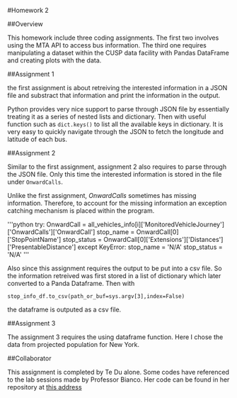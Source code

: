 #Homework 2 


##Overview

This homework include three coding assignments. The first two involves using the MTA API to access bus information. The third
one requires manipulating a dataset within the CUSP data facility with Pandas DataFrame and creating plots with the data.


##Assignment 1

the first assignment is about retreiving the interested information in a JSON file and substract that information and print 
the information in the output.

Python provides very nice support to parse through JSON file by essentially treating it as a series of nested lists and 
dictionary. Then with useful function such as `dict.keys()` to list all the available keys in dictionary. It is very 
easy to quickly navigate through the JSON to fetch the longitude and latitude of each bus. 


##Assignment 2

Similar to the first assignment, assignment 2 also requires to parse through the JSON file. Only this time the interested
information is stored in the file under `OnwardCalls`. 

Unlike the first assignment, _OnwardCalls_ sometimes has missing information. Therefore, to account for the missing information
an exception catching mechanism is placed within the program.

'''python
try: 
    OnwardCall = all_vehicles_info[i]['MonitoredVehicleJourney']['OnwardCalls']['OnwardCall']
    stop_name = OnwardCall[0]['StopPointName']
    stop_status = OnwardCall[0]['Extensions']['Distances']['PresentableDistance']
except KeyError:
    stop_name = 'N/A'
    stop_status = 'N/A'
'''

Also since this assignment requires the output to be put into a csv file. So the information retreived was first stored
in a list of dictionary which later converted to a Panda Dataframe. Then with 

`stop_info_df.to_csv(path_or_buf=sys.argv[3],index=False)`

the dataframe is outputed as a csv file.


##Assignment 3

The assignment 3 requires the using dataframe function. Here I chose the data from projected population for New York. 

##Collaborator

This assignment is completed by Te Du alone. Some codes have referenced to the lab sessions made by Professor Bianco.
Her code can be found in her repository at [this address](https://github.com/fedhere/PUI2017_fb55) 

